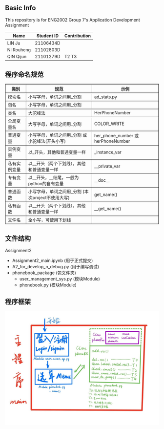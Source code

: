 ## Basic Info
This repository is for ENG2002 Group 7's Application Development Assignment

| Name       | Student ID | Contribution |
|------------|------------|--------------|
| LIN Ju     | 21106434D  |              |
| NI Rouheng | 21102803D  |              |              
| QIN Qijun  | 21101279D  |    T2 T3     |

## 程序命名规范

<table border="1" cellpadding="1" cellspacing="1"><tbody><tr><th>类别</th><th>规范</th><th>示例</th></tr><tr><td>模块名</td><td>小写字母，单词之间用_分割</td><td>ad_stats.py</td></tr><tr><td>包名</td><td>小写字母，单词之间用_分割</td><td>&nbsp;</td></tr><tr><td>类名</td><td>大驼峰法</td><td>HerPhoneNumber</td></tr><tr><td>全局变量名</td><td>大写字母，单词之间用_分割</td><td>COLOR_WRITE</td></tr><tr><td>普通变量</td><td>小写字母，单词之间用_分割 或 小驼峰法(开头小写)</td><td>her_phone_number 或 herPhoneNumber</td></tr><tr><td>实例变量</td><td>以_开头，其他和普通变量一样</td><td>_instance_var</td></tr><tr><td>私有实例变量</td><td>以__开头（两个下划线），其他和普通变量一样</td><td>__private_var</td></tr><tr><td>专有变量</td><td>以__开头，__结尾，一般为python的自有变量</td><td>__doc__</td></tr><tr><td>普通函数</td><td>小写字母，单词之间用_分割 (本次project不使用大写)</td><td>get_name()</td></tr><tr><td>私有函数</td><td>以__开头（两个下划线），其他和普通变量一样</td><td>__get_name()</td></tr><tr><td>文件名</td><td>全小写，可使用下划线</td><td>&nbsp;</td></tr></tbody></table>

## 文件结构

Assignment2
- Assignment2_main.ipynb (用于正式提交)
- A2_for_develop_n_debug.py (用于编写调试)
- phonebook_package (包文件夹)
  - user_management_sys.py (模块Module)
  - phonebook.py (模块Module)
  
## 程序框架

<img src="https://github.com/ENG2002Gp7Studio/ENG2002_Group7/blob/master/Sources/Program%20Structure.jpg?raw=true" alt="Program Structure">
